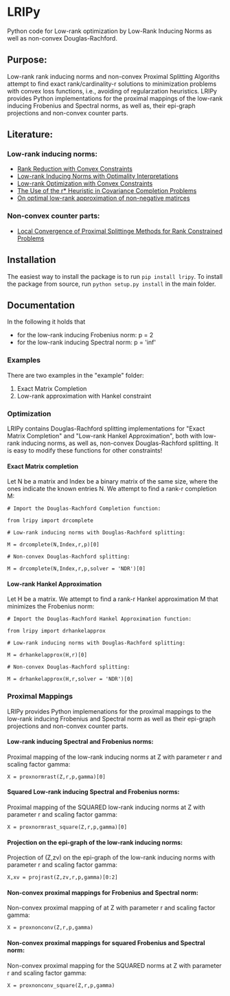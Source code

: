 # LRIPy
Python code for Low-rank optimization by Low-Rank Inducing Norms as well as non-convex Douglas-Rachford. 

## Purpose:
Low-rank rank inducing norms and non-convex Proximal Splitting Algoriths attempt to find exact rank/cardinality-r solutions to minimization problems with convex loss functions, i.e., avoiding of regularzation heuristics. LRIPy provides Python implementations for the proximal mappings of the low-rank inducing Frobenius and Spectral norms, as well as, their epi-graph projections and non-convex counter parts.

## Literature:

### Low-rank inducing norms: 
* [Rank Reduction with Convex Constraints](https://lup.lub.lu.se/search/publication/54cb814f-59fe-4bc9-a7ef-773cbcf06889)
* [Low-rank Inducing Norms with Optimality Interpretations](https://arxiv.org/abs/1612.03186)
* [Low-rank Optimization with Convex Constraints](https://arxiv.org/abs/1606.01793)
* [The Use of the r* Heuristic in Covariance Completion Problems](http://www.control.lth.se/index.php?mact=ReglerPublicationsB,cntnt01,showpublication,0&cntnt01LUPid=a61669c7-29b9-41ee-82da-9c825b08f8d8&cntnt01returnid=60)
* [On optimal low-rank approximation of non-negative matirces](http://lup.lub.lu.se/search/ws/files/21812505/2015cdcGrusslerRantzer.pdf)

### Non-convex counter parts:
* [Local Convergence of Proximal Splittinge Methods for Rank Constrained Problems](https://arxiv.org/abs/1710.04248)

## Installation

The easiest way to install the package is to run ``pip install lripy``. To install the package from source, run ``python setup.py install`` in the main folder.  

## Documentation
In the following it holds that
* for the low-rank inducing Frobenius norm: p = 2
* for the low-rank inducing Spectral norm:  p = 'inf'

### Examples
There are two examples in the "example" folder:

1. Exact Matrix Completion
2. Low-rank approximation with Hankel constraint

### Optimization

LRIPy contains Douglas-Rachford splitting implementations for "Exact Matrix Completion" and "Low-rank Hankel Approximation", both with low-rank inducing norms, as well as, non-convex Douglas-Rachford splitting. It is easy to modify these functions for other constraints! 

#### Exact Matrix completion

Let N be a matrix and Index be a binary matrix of the same size, where the ones indicate the known entries N. We attempt to find a rank-r completion M:

```
# Import the Douglas-Rachford Completion function:

from lripy import drcomplete

# Low-rank inducing norms with Douglas-Rachford splitting:

M = drcomplete(N,Index,r,p)[0]

# Non-convex Douglas-Rachford splitting:

M = drcomplete(N,Index,r,p,solver = 'NDR')[0]
```

#### Low-rank Hankel Approximation

Let H be a matrix. We attempt to find a rank-r Hankel approximation M that minimizes the Frobenius norm:

```
# Import the Douglas-Rachford Hankel Approximation function:

from lripy import drhankelapprox

# Low-rank inducing norms with Douglas-Rachford splitting:

M = drhankelapprox(H,r)[0]

# Non-convex Douglas-Rachford splitting:

M = drhankelapprox(H,r,solver = 'NDR')[0]
```

### Proximal Mappings
LRIPy provides Python implemenations for the proximal mappings to the low-rank inducing Frobenius and Spectral norm as well as their epi-graph projections and non-convex counter parts.

#### Low-rank inducing Spectral and Frobenius norms: 

Proximal mapping of the low-rank inducing norms at Z with parameter r and scaling factor gamma:
```
X = proxnormrast(Z,r,p,gamma)[0]
```
#### Squared Low-rank inducing Spectral and Frobenius norms: 
Proximal mapping of the SQUARED low-rank inducing norms at Z with parameter r and scaling factor gamma:
```
X = proxnormrast_square(Z,r,p,gamma)[0]
```
#### Projection on the epi-graph of the low-rank inducing norms: 
Projection of (Z,zv) on the epi-graph of the low-rank inducing norms with parameter r and scaling factor gamma:
```
X,xv = projrast(Z,zv,r,p,gamma)[0:2]
```

#### Non-convex proximal mappings for Frobenius and Spectral norm: 

Non-convex proximal mapping of at Z with parameter r and scaling factor gamma:
```
X = proxnonconv(Z,r,p,gamma)
```
#### Non-convex proximal mappings for squared Frobenius and Spectral norm:
Non-convex proximal mapping for the SQUARED norms at Z with parameter r and scaling factor gamma:
```
X = proxnonconv_square(Z,r,p,gamma)
```
